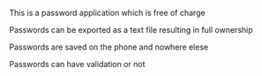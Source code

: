 This is a password application which is free of charge

Passwords can be exported as a text file resulting in full ownership

Passwords are saved on the phone and nowhere elese

Passwords can have validation or not

